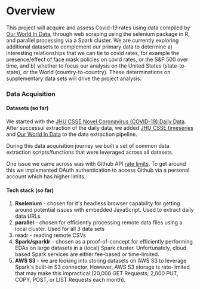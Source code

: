 # Overview

This project will acquire and assess Covid-19 rates using data compiled by [Our World In Data](https://github.com/owid/covid-19-data), through web scraping using the selenium package in R, and parallel processing via a Spark cluster. We are currently exploring additional datasets to complement our primary data to determine a) interesting relationships that we can tie to covid rates, for example the presence/effect of face mask policies on covid rates, or the S&P 500 over time, and b) whether to focus our analysis on the United States (state-to-state), or the World (country-to-country). These determinations on supplementary data sets will drive the project analysis.

### Data Acquisition

#### Datasets (so far)

We started with the [JHU CSSE Novel Coronavirus (COVID-19) Daily Data](https://github.com/CSSEGISandData/COVID-19/tree/master/csse_covid_19_data/csse_covid_19_daily_reports_us). After successul extraction of the daily data, we added [JHU CSSE timeseries](https://github.com/CSSEGISandData/COVID-19/tree/master/csse_covid_19_data/csse_covid_19_time_series) and [Our World In Data](https://ourworldindata.org/coronavirus) to the data extraction pipeline. 

During this data acquisition journey we built a set of common data extraction scripts/functions that were leveraged across all datasets. 

One issue we came across was with Github API [rate limits](https://docs.github.com/en/rest/overview/resources-in-the-rest-api#rate-limiting). To get around this we implemented OAuth authentication to access Github via a personal account which has higher limits.

#### Tech stack (so far)

1. **Rselenium** - chosen for it's headless browser capability for getting around potential issues with embedded JavaScript. Used to extract daily data URLs
2. **parallel** - chosen for efficiently processing remote data files using a local cluster. Used for all 3 data sets
3. readr - reading remote CSVs
4. **Spark/sparklr** - chosen as a proof-of-concept for efficiently performing EDAs on large datasets in a (local) Spark cluster. Unfortunately, cloud based Spark services are either fee-based or time-limited.
5. **AWS S3** - we are looking into storing datasets on AWS S3 to leverage Spark's built-in S3 connector. However, AWS S3 storage is rate-limited that may make this impractical (20,000 GET Requests; 2,000 PUT, COPY, POST, or LIST Requests each month).


